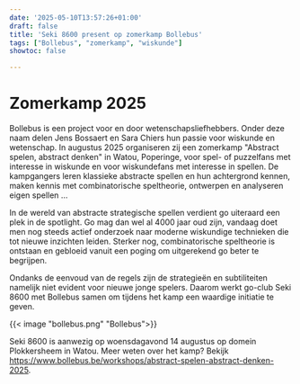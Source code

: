 ```yaml
---
date: '2025-05-10T13:57:26+01:00'
draft: false
title: 'Seki 8600 present op zomerkamp Bollebus'
tags: ["Bollebus", "zomerkamp", "wiskunde"]
showtoc: false

---
```


# Zomerkamp 2025


Bollebus is een project voor en door wetenschapsliefhebbers. Onder deze naam delen Jens Bossaert en Sara Chiers hun passie voor wiskunde en wetenschap. In augustus 2025 organiseren zij een zomerkamp "Abstract spelen, abstract denken" in Watou, Poperinge, voor spel- of puzzelfans met interesse in wiskunde en voor wiskundefans met interesse in spellen. De kampgangers leren klassieke abstracte spellen en hun achtergrond kennen, maken kennis met combinatorische speltheorie, ontwerpen en analyseren eigen spellen …

In de wereld van abstracte strategische spellen verdient go uiteraard een plek in de spotlight. Go mag dan wel al 4000 jaar oud zijn, vandaag doet men nog steeds actief onderzoek naar moderne wiskundige technieken die tot nieuwe inzichten leiden. Sterker nog, combinatorische speltheorie is ontstaan en gebloeid vanuit een poging om uitgerekend go beter te begrijpen.

Ondanks de eenvoud van de regels zijn de strategieën en subtiliteiten namelijk niet evident voor nieuwe jonge spelers. Daarom werkt go-club Seki 8600 met Bollebus samen om tijdens het kamp een waardige initiatie te geven.

{{< image "bollebus.png" "Bollebus">}}

Seki 8600 is aanwezig op woensdagavond 14 augustus op domein Plokkersheem in Watou. Meer weten over het kamp? Bekijk https://www.bollebus.be/workshops/abstract-spelen-abstract-denken-2025.


